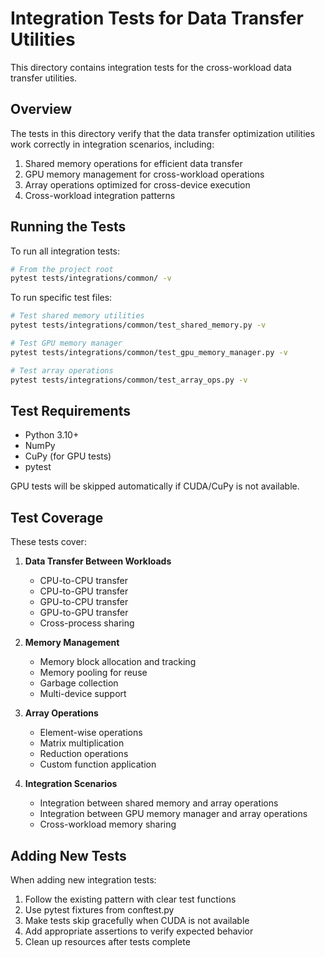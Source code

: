 # Integration Tests for Data Transfer Utilities

This directory contains integration tests for the cross-workload data transfer utilities.

## Overview

The tests in this directory verify that the data transfer optimization utilities work correctly in integration scenarios, including:

1. Shared memory operations for efficient data transfer
2. GPU memory management for cross-workload operations
3. Array operations optimized for cross-device execution
4. Cross-workload integration patterns

## Running the Tests

To run all integration tests:

```bash
# From the project root
pytest tests/integrations/common/ -v
```

To run specific test files:

```bash
# Test shared memory utilities
pytest tests/integrations/common/test_shared_memory.py -v

# Test GPU memory manager
pytest tests/integrations/common/test_gpu_memory_manager.py -v

# Test array operations
pytest tests/integrations/common/test_array_ops.py -v
```

## Test Requirements

- Python 3.10+
- NumPy
- CuPy (for GPU tests)
- pytest

GPU tests will be skipped automatically if CUDA/CuPy is not available.

## Test Coverage

These tests cover:

1. **Data Transfer Between Workloads**
   - CPU-to-CPU transfer
   - CPU-to-GPU transfer
   - GPU-to-CPU transfer
   - GPU-to-GPU transfer
   - Cross-process sharing

2. **Memory Management**
   - Memory block allocation and tracking
   - Memory pooling for reuse
   - Garbage collection
   - Multi-device support

3. **Array Operations**
   - Element-wise operations
   - Matrix multiplication
   - Reduction operations
   - Custom function application

4. **Integration Scenarios**
   - Integration between shared memory and array operations
   - Integration between GPU memory manager and array operations
   - Cross-workload memory sharing

## Adding New Tests

When adding new integration tests:

1. Follow the existing pattern with clear test functions
2. Use pytest fixtures from conftest.py
3. Make tests skip gracefully when CUDA is not available
4. Add appropriate assertions to verify expected behavior
5. Clean up resources after tests complete